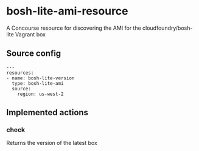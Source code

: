 # bosh-lite-ami-resource

A Concourse resource for discovering the AMI for the cloudfoundry/bosh-lite Vagrant box

## Source config
```
---
resources:
- name: bosh-lite-version
  type: bosh-lite-ami
  source:
    region: us-west-2
```


## Implemented actions

### check
Returns the version of the latest box

